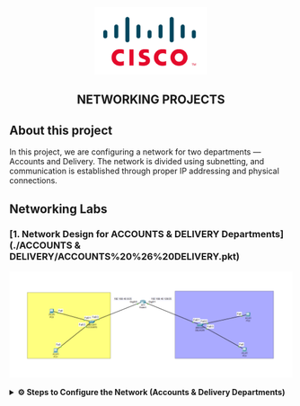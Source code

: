 <p align="center">
    <img src="./cisco-logo.png" alt="Logo" width="200">
</p>

<h2 align="center"> NETWORKING PROJECTS</h2>

## About this project

In this project, we are configuring a network for two departments — Accounts and Delivery. The network is divided using subnetting, and communication is established through proper IP addressing and physical connections.

## Networking Labs

### [1. Network Design for ACCOUNTS & DELIVERY Departments](./ACCOUNTS & DELIVERY/ACCOUNTS%20%26%20DELIVERY.pkt)

<p align="center">
    <img src="./1. Accounts &Delivery Lab.png" alt="ACCOUNTS & DELIVERY">
</p>

<details>
<summary><strong>⚙️ Steps to Configure the Network (Accounts & Delivery Departments)</strong></summary>

<br>

## 🧩 Network Topology:
- **1 Router** (using GigabitEthernet0/0 and GigabitEthernet0/1)
- **2 Switches** (one for each department)
- **4 PCs** (2 in Accounts, 2 in Delivery)
- **No printers used**
- **Copper Straight-Through Cables** used for all connections

---

## 🏢 Department Structure:

### 📂 Accounts Department:
- **PC1**
- **PC2**

### 🚚 Delivery Department:
- **PC3**
- **PC4**

---

## 🌐 IP Addressing & Subnetting:

- **Main Network:** `192.168.40.0/24`
- **Subnetting:** 1 borrowed bit → `255.255.255.128 (/25)`
- **Total Subnets:** 2

### Subnet 1 – Accounts:
- **Network ID:** `192.168.40.0`
- **Broadcast Address:** `192.168.40.127`
- **Usable Host Range:** `192.168.40.1 – 192.168.40.126`

### Subnet 2 – Delivery:
- **Network ID:** `192.168.40.128`
- **Broadcast Address:** `192.168.40.255`
- **Usable Host Range:** `192.168.40.129 – 192.168.40.254`

---

## 🛠️ Step-by-Step Configuration

### 🔌 1. Physical Setup in Cisco Packet Tracer
- Drag and drop:
  - 1 Router
  - 2 Switches
  - 4 PCs (2 for each department)
- Connect devices using **copper straight-through cables**:
  - Router Gig0/0 to Accounts Switch
  - Router Gig0/1 to Delivery Switch
  - PCs to their respective department switches

---

### 🌐 2. Configure the Router

```bash
Router> enable
Router# configure terminal

Router(config)# interface gigabitEthernet0/0
Router(config-if)# ip address 192.168.40.1 255.255.255.128
Router(config-if)# no shutdown
Router(config-if)# exit

Router(config)# interface gigabitEthernet0/1
Router(config-if)# ip address 192.168.40.129 255.255.255.128
Router(config-if)# no shutdown
Router(config-if)# exit

Router(config)# exit
```

### 💻 3. Configure IPs on Each PC

➡️ Navigate to: `PC > Desktop > IP Configuration` and manually assign IP addresses as follows:

### 🧾 Accounts Department:
**PC1**  
- IP Address: `192.168.40.10`  
- Subnet Mask: `255.255.255.128`  
- Default Gateway: `192.168.40.1`

**PC2**  
- IP Address: `192.168.40.11`  
- Subnet Mask: `255.255.255.128`  
- Default Gateway: `192.168.40.1`

---

### 🧾 Delivery Department:
**PC3**  
- IP Address: `192.168.40.130`  
- Subnet Mask: `255.255.255.128`  
- Default Gateway: `192.168.40.129`

**PC4**  
- IP Address: `192.168.40.131`  
- Subnet Mask: `255.255.255.128`  
- Default Gateway: `192.168.40.129`

---

## 🧪 4. Connectivity Testing

➡️ Open the **Command Prompt** on each PC and run the following ping tests:

```bash
PC1 > ping 192.168.40.11      # Test between PCs in Accounts Department
PC1 > ping 192.168.40.130     # Test communication with Delivery Department
```

✅ Expected Result: All ping replies should be successfully received. This confirms that inter-department communication is functional and the network is properly configured.
